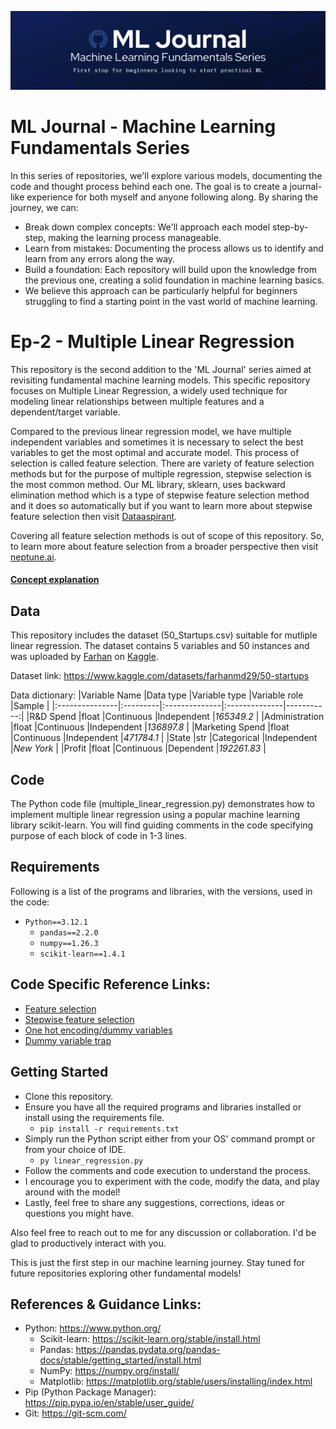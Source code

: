![Banner](.media/banner.png)
# ML Journal - Machine Learning Fundamentals Series
In this series of repositories, we'll explore various models, documenting the code and thought process behind each one.  The goal is to create a journal-like experience for both myself and anyone following along. By sharing the journey, we can:

- Break down complex concepts: We'll approach each model step-by-step, making the learning process manageable.
- Learn from mistakes: Documenting the process allows us to identify and learn from any errors along the way.
- Build a foundation: Each repository will build upon the knowledge from the previous one, creating a solid foundation in machine learning basics.
- We believe this approach can be particularly helpful for beginners struggling to find a starting point in the vast world of machine learning.


# Ep-2 - Multiple Linear Regression
This repository is the second addition to the 'ML Journal' series aimed at revisiting fundamental machine learning models. This specific repository focuses on Multiple Linear Regression, a widely used technique for modeling linear relationships between multiple features and a dependent/target variable.

Compared to the previous linear regression model, we have multiple independent variables and sometimes it is necessary to select the best variables to get the most optimal and accurate model. This process of selection is called feature selection. There are variety of feature selection methods but for the purpose of multiple regression, stepwise selection is the most common method. Our ML library, sklearn, uses backward elimination method which is a type of stepwise feature selection method and it does so automatically but if you want to learn more about stepwise feature selection then visit [Dataaspirant](https://dataaspirant.com/stepwise-regression/).

Covering all feature selection methods is out of scope of this repository. So, to learn more about feature selection from a broader perspective then visit [neptune.ai](https://neptune.ai/blog/feature-selection-methods).

#### [Concept explanation](https://github.com/meetofleaf/ML-Journal-ep2_Multiple_Linear_Regression/blob/main/multiple_linear_regression_explanation.md)


## Data
This repository includes the dataset (50_Startups.csv) suitable for mutliple linear regression.
The dataset contains 5 variables and 50 instances and was uploaded by [Farhan](https://www.kaggle.com/farhanmd29) on [Kaggle](https://www.kaggle.com/).

Dataset link: https://www.kaggle.com/datasets/farhanmd29/50-startups

Data dictionary:
|Variable Name   |Data type |Variable type  |Variable role  |Sample      |
|:---------------|:---------|:--------------|:--------------|-----------:|
|R&D Spend       |float     |Continuous     |Independent    |_165349.2_  |
|Administration  |float     |Continuous     |Independent    |_136897.8_  |
|Marketing Spend |float     |Continuous     |Independent    |_471784.1_  |
|State           |str       |Categorical    |Independent    |_New York_  |
|Profit          |float     |Continuous     |Dependent      |_192261.83_ |


## Code
The Python code file (multiple_linear_regression.py) demonstrates how to implement multiple linear regression using a popular machine learning library scikit-learn. You will find guiding comments in the code specifying purpose of each block of code in 1-3 lines.


## Requirements
Following is a list of the programs and libraries, with the versions, used in the code:

- `Python==3.12.1`
  - `pandas==2.2.0`
  - `numpy==1.26.3`
  - `scikit-learn==1.4.1`


## Code Specific Reference Links:
- [Feature selection](https://neptune.ai/blog/feature-selection-methods)
- [Stepwise feature selection](https://dataaspirant.com/stepwise-regression/)
- [One hot encoding/dummy variables](https://www.shiksha.com/online-courses/articles/handling-categorical-variables-with-one-hot-encoding/)
- [Dummy variable trap](https://www.learndatasci.com/glossary/dummy-variable-trap/)


## Getting Started
- Clone this repository.
- Ensure you have all the required programs and libraries installed or install using the requirements file.
  - `pip install -r requirements.txt`
- Simply run the Python script either from your OS' command prompt or from your choice of IDE.
  - `py linear_regression.py`
- Follow the comments and code execution to understand the process.
- I encourage you to experiment with the code, modify the data, and play around with the model!
- Lastly, feel free to share any suggestions, corrections, ideas or questions you might have.

Also feel free to reach out to me for any discussion or collaboration. I'd be glad to productively interact with you.

This is just the first step in our machine learning journey. Stay tuned for future repositories exploring other fundamental models!


## References & Guidance Links:
- Python: https://www.python.org/
  - Scikit-learn: https://scikit-learn.org/stable/install.html
  - Pandas: https://pandas.pydata.org/pandas-docs/stable/getting_started/install.html
  - NumPy: https://numpy.org/install/
  - Matplotlib: https://matplotlib.org/stable/users/installing/index.html
- Pip (Python Package Manager): https://pip.pypa.io/en/stable/user_guide/
- Git: https://git-scm.com/
